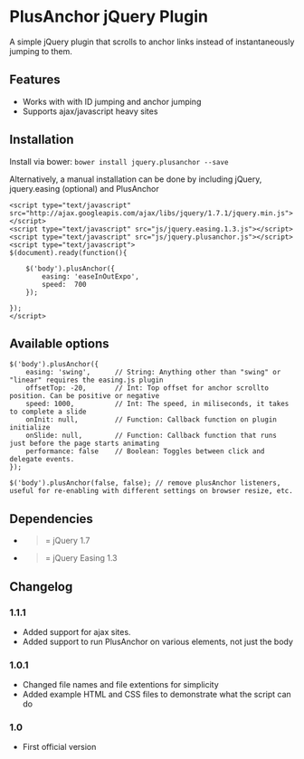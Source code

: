 # PlusAnchor jQuery Plugin

A simple jQuery plugin that scrolls to anchor links instead of instantaneously jumping to them.

## Features
* Works with with ID jumping and anchor jumping
* Supports ajax/javascript heavy sites

## Installation
Install via bower: `bower install jquery.plusanchor --save`

Alternatively, a manual installation can be done by including jQuery, jquery.easing (optional) and PlusAnchor

    <script type="text/javascript" src="http://ajax.googleapis.com/ajax/libs/jquery/1.7.1/jquery.min.js"></script>
    <script type="text/javascript" src="js/jquery.easing.1.3.js"></script>
    <script type="text/javascript" src="js/jquery.plusanchor.js"></script>
    <script type="text/javascript">
    $(document).ready(function(){

        $('body').plusAnchor({
            easing: 'easeInOutExpo',
            speed:  700
        });

    });
    </script>

## Available options
    $('body').plusAnchor({
        easing: 'swing',      // String: Anything other than "swing" or "linear" requires the easing.js plugin
        offsetTop: -20,       // Int: Top offset for anchor scrollto position. Can be positive or negative
        speed: 1000,          // Int: The speed, in miliseconds, it takes to complete a slide
        onInit: null,         // Function: Callback function on plugin initialize
        onSlide: null,        // Function: Callback function that runs just before the page starts animating
        performance: false    // Boolean: Toggles between click and delegate events.
    });

    $('body').plusAnchor(false, false); // remove plusAnchor listeners, useful for re-enabling with different settings on browser resize, etc.

## Dependencies
* >= jQuery 1.7
* >= jQuery Easing 1.3

## Changelog

### 1.1.1
* Added support for ajax sites.
* Added support to run PlusAnchor on various elements, not just the body

### 1.0.1
* Changed file names and file extentions for simplicity
* Added example HTML and CSS files to demonstrate what the script can do

### 1.0
* First official version
